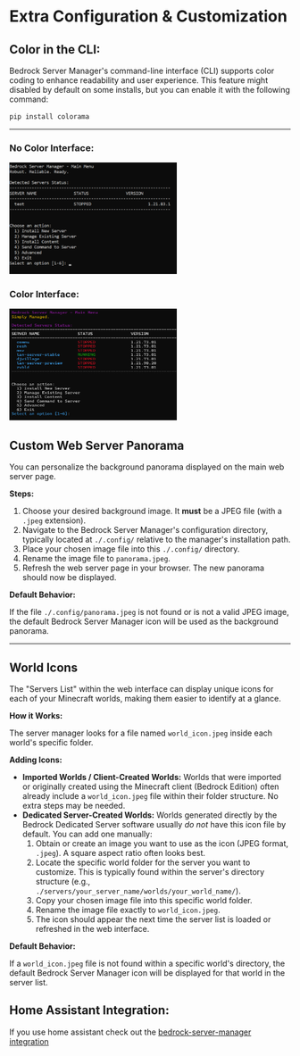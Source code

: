 # Extra Configuration & Customization

## Color in the CLI:

Bedrock Server Manager's command-line interface (CLI) supports color coding to enhance readability and user experience. This feature might disabled by default on some installs, but you can enable it with the following command:

```bash
pip install colorama
```
---

### No Color Interface:

<div style="text-align: left;">
    <img src="https://raw.githubusercontent.com/DMedina559/bedrock-server-manager/main/docs/images/cli_no_color.png" alt="CLI Menu (No Color)" width="300" height="200">
</div>

### Color Interface:

<div style="text-align: left;">
    <img src="https://raw.githubusercontent.com/DMedina559/bedrock-server-manager/main/docs/images/cli_menu.png" alt="CLI Menu (Color)" width="300" height="200">
</div>

## Custom Web Server Panorama

You can personalize the background panorama displayed on the main web server page.

**Steps:**

1.  Choose your desired background image. It **must** be a JPEG file (with a `.jpeg` extension).
2.  Navigate to the Bedrock Server Manager's configuration directory, typically located at `./.config/` relative to the manager's installation path.
3.  Place your chosen image file into this `./.config/` directory.
4.  Rename the image file to `panorama.jpeg`.
5.  Refresh the web server page in your browser. The new panorama should now be displayed.

**Default Behavior:**

If the file `./.config/panorama.jpeg` is not found or is not a valid JPEG image, the default Bedrock Server Manager icon will be used as the background panorama.

---

## World Icons

The "Servers List" within the web interface can display unique icons for each of your Minecraft worlds, making them easier to identify at a glance.

**How it Works:**

The server manager looks for a file named `world_icon.jpeg` inside each world's specific folder.

**Adding Icons:**

*   **Imported Worlds / Client-Created Worlds:** Worlds that were imported or originally created using the Minecraft client (Bedrock Edition) often already include a `world_icon.jpeg` file within their folder structure. No extra steps may be needed.
*   **Dedicated Server-Created Worlds:** Worlds generated directly by the Bedrock Dedicated Server software usually *do not* have this icon file by default. You can add one manually:
    1.  Obtain or create an image you want to use as the icon (JPEG format, `.jpeg`). A square aspect ratio often looks best.
    2.  Locate the specific world folder for the server you want to customize. This is typically found within the server's directory structure (e.g., `./servers/your_server_name/worlds/your_world_name/`).
    3.  Copy your chosen image file into this specific world folder.
    4.  Rename the image file exactly to `world_icon.jpeg`.
    5.  The icon should appear the next time the server list is loaded or refreshed in the web interface.

**Default Behavior:**

If a `world_icon.jpeg` file is not found within a specific world's directory, the default Bedrock Server Manager icon will be displayed for that world in the server list.

## Home Assistant Integration:
If you use home assistant check out the [bedrock-server-manager integration](https://github.com/DMedina559/bsm-home-assistant-integration)
